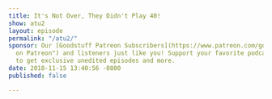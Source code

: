 ```yaml
---
title: It's Not Over, They Didn't Play 40!
show: atu2
layout: episode
permalink: "/atu2/"
sponsor: Our [Goodstuff Patreon Subscribers](https://www.patreon.com/goodstuff "Goodstuff
  on Patreon") and listeners just like you! Support your favorite podcasts directly
  to get exclusive unedited episodes and more.
date: 2018-11-15 13:40:56 -0800
published: false

---
```

